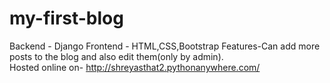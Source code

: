 # my-first-blog

Backend - Django
Frontend - HTML,CSS,Bootstrap
Features-Can add more posts to the blog and also edit them(only by admin).  
Hosted online on- http://shreyasthat2.pythonanywhere.com/
